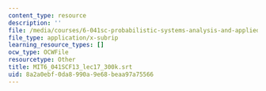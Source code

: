 ```yaml
---
content_type: resource
description: ''
file: /media/courses/6-041sc-probabilistic-systems-analysis-and-applied-probability-fall-2013/8a2a0ebf0da8990a9e68beaa97a75566_MIT6_041SCF13_lec17_300k.srt
file_type: application/x-subrip
learning_resource_types: []
ocw_type: OCWFile
resourcetype: Other
title: MIT6_041SCF13_lec17_300k.srt
uid: 8a2a0ebf-0da8-990a-9e68-beaa97a75566
---
```

